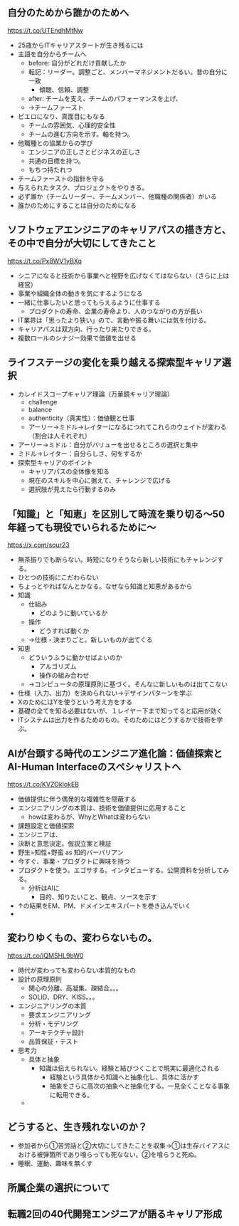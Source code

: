 ## 自分のためから誰かのためへ
https://t.co/UTEndhMtNw
- 25歳からITキャリアスタートが生き残るには
- 主語を自分からチームへ
	- before: 自分がどれだけ貢献したか
	- 転記：リーダー。調整ごと、メンバーマネジメントだるい。昔の自分に一致
		- 傾聴、信頼、調整
	- after: チームを支え、チームのパフォーマンスを上げ、
	- →チームファースト
- ピエロになり、真面目にもなる
	- チームの雰囲気、心理的安全性
	- チームの進む方向を示す。軸を持つ。
- 他職種との協業からの学び
	- エンジニアの正しさとビジネスの正しさ
	- 共通の目標を持つ。
	- もちつ持たれつ
- チームファーストの指針を守る
- 与えられたタスク、プロジェクトをやりきる。
- 必ず誰か（チームリーダー、チームメンバー、他職種の関係者）がいる
- 誰かのためにすることは自分のためになる

## ソフトウェアエンジニアのキャリアパスの描き方と、その中で自分が大切にしてきたこと
https://t.co/Px8WV1yBXq
- シニアになると技術から事業へと視野を広げなくてはならない（さらに上は経営）
- 事業や組織全体の動きを気にするようになる
- 一緒に仕事したいと思ってもらえるように仕事する
	- プロダクトの寿命、企業の寿命より、人のつながりの方が長い
- IT業界は「思ったより狭い」ので、言動や振る舞いには気を付ける。
- キャリアパスは双方向、行ったり来たりできる。
- 複数ロールのシナジー効果で価値を出せる

## ライフステージの変化を乗り越える探索型キャリア選択
- カレイドスコープキャリア理論（万華鏡キャリア理論）
	- challenge
	- balance
	- authenticity（真実性）：価値観と仕事
	- アーリー→ミドル→レイターになるにつれてこれらのウェイトが変わる（割合は人それぞれ）
- アーリー→ミドル：自分がバリューを出せるところの選択と集中
- ミドル→レイター：自分らしさ、何をするか
- 探索型キャリアのポイント
	- キャリアパスの全体像を知る
	- 現在のスキルを中心に据えて、チャレンジで広げる
	- 選択肢が見えたら行動するのみ

## 「知識」と「知恵」を区別して時流を乗り切る〜50年経っても現役でいられるために〜
https://x.com/sour23
- 無茶振りでも断らない。時短になりそうなら新しい技術にもチャレンジする。
- ひとつの技術にこだわらない
- ちょっとやればなんとかなる。なぜなら知識と知恵があるから
- 知識
	- 仕組み
		- どのように動いているか
	- 操作
		- どうすれば動くか
	- →仕様・決まりごと。新しいものが出てくる
- 知恵
	- どういうふうに動かせばよいのか
		- アルゴリズム
		- 操作の組み合わせ
	- →コンピュータの原理原則に基づく。そんなに新しいものは出てこない
- 仕様（入力、出力）を決められない→デザインパターンを学ぶ
- XのためにはYを使うという考え方をする
- 基礎の全てを知る必要はないが、１レイヤー下まで知ってると応用が効く
- ITシステムは出力を作るためのもの。そのためにはどうするかで技術を学ぶ。

## AIが台頭する時代のエンジニア進化論：価値探索とAI-Human Interfaceのスペシャリストへ
https://t.co/KVZOkIokEB
- 価値提供に伴う偶発的な複雑性を隠蔽する
- エンジニアリングの本質は、技術を価値提供に応用すること
	- howは変わるが、WhyとWhatは変わらない
- 課題設定と価値探索
- エンジニアは、
- 決断と意思決定。仮説立案と検証
- 野生=知性+野蛮 as 知的バーバリアン
- 今すぐ、事業・プロダクトに興味を持つ
- プロダクトを使う。エゴサする。インタビューする。公開資料を分析してみる。
	- 分析はAIに
		- 目的、知りたいこと、観点、ソースを示す
- ↑の結果をEM、PM、ドメインエキスパートを巻き込んでいく
- 
## 変わりゆくもの、変わらないもの。
https://t.co/IQMSHL9bW0
- 時代が変わっても変わらない本質的なもの
- 設計の原理原則
	- 関心の分離、高凝集、疎結合。。。
	- SOLID、DRY、KISS。。。
- エンジニアリングの本質
	- 要求エンジニアリング
	- 分析・モデリング
	- アーキテクチャ設計
	- 品質保証・テスト
- 思考力
	- 具体と抽象
		- 知識は伝えられない。経験と結びつくことで現実に最適化される
			- 経験という具体から知識へと抽象化し、具体に活かす
			- 抽象をさらに高次の抽象へと抽象化する。一見全くことなる事象に転用できる。
	- 

## どうすると、生き残れないのか？
- 参加者から①苦労話と②大切にしてきたことを収集→①は生存バイアスにおける被弾箇所であり喰らっても死なない。②を喰らうと死ぬ。
- 睡眠、運動、趣味を無くす

## 所属企業の選択について

## 転職2回の40代開発エンジニアが語るキャリア形成